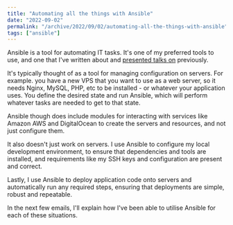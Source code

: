 ```yaml
---
title: "Automating all the things with Ansible"
date: "2022-09-02"
permalink: "/archive/2022/09/02/automating-all-the-things-with-ansible"
tags: ["ansible"]
---
```


Ansible is a tool for automating IT tasks. It's one of my preferred tools to use, and one that I've written about and [presented talks on]({{site.url}}/talks/deploying-php-ansible-ansistrano) previously.

It's typically thought of as a tool for managing configuration on servers. For example. you have a new VPS that you want to use as a web server, so it needs Nginx, MySQL, PHP, etc to be installed - or whatever your application uses. You define the desired state and run Ansible, which will perform whatever tasks are needed to get to that state.

Ansible though does include modules for interacting with services like Amazon AWS and DigitalOcean to create the servers and resources, and not just configure them.

It also doesn't just work on servers. I use Ansible to configure my local development environment, to ensure that dependencies and tools are installed, and requirements like my SSH keys and configuration are present and correct.

Lastly, I use Ansible to deploy application code onto servers and automatically run any required steps, ensuring that deployments are simple, robust and repeatable.

In the next few emails, I'll explain how I've been able to utilise Ansible for each of these situations.
